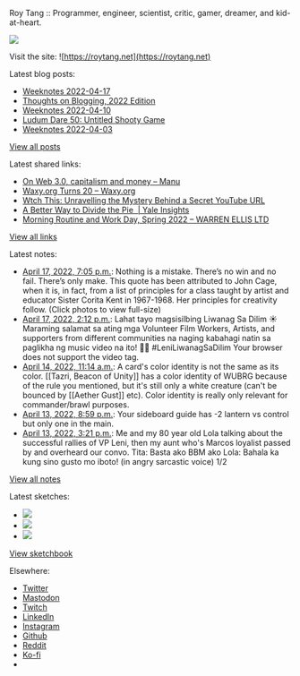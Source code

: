 Roy Tang :: Programmer, engineer, scientist, critic, gamer, dreamer, and kid-at-heart.

![](https://roytang.net/static/img/profile.jpg)

Visit the site: ![https://roytang.net](https://roytang.net)

Latest blog posts:

- [Weeknotes 2022-04-17](https://roytang.net/2022/04/weeknotes-04-17/)
- [Thoughts on Blogging, 2022 Edition](https://roytang.net/2022/04/thoughts-on-blogging-2022-edition/)
- [Weeknotes 2022-04-10](https://roytang.net/2022/04/weeknotes-04-10/)
- [Ludum Dare 50: Untitled Shooty Game](https://roytang.net/2022/04/ludum-dare-50-shooty/)
- [Weeknotes 2022-04-03](https://roytang.net/2022/04/weeknotes-04-03/)

[View all posts](https://roytang.net/blog)

Latest shared links:

- [On Web 3.0, capitalism and money – Manu](https://roytang.net/2022/04/25a4b86379d1a84e50a2e18431dc2908/)
- [Waxy.org Turns 20 – Waxy.org](https://roytang.net/2022/04/51d516a501724350089692d70c0910e0/)
- [Wtch This: Unravelling the Mystery Behind a Secret YouTube URL](https://roytang.net/2022/04/cbccac9de5b2b78b6dc89d88e7eaa2f2/)
- [A Better Way to Divide the Pie  | Yale Insights](https://roytang.net/2022/04/215155f1ad6bc4ad36a85b8c445687b2/)
- [Morning Routine and Work Day, Spring 2022 – WARREN ELLIS LTD](https://roytang.net/2022/04/cf190deea85e4d77aab077a6887e8fec/)

[View all links](https://roytang.net/links)

Latest notes:

- [April 17, 2022, 7:05 p.m.](https://roytang.net/2022/04/1515647731209244679/): Nothing is a mistake. There’s no win and no fail. There’s only make. This quote has been attributed to John Cage, when it is, in fact, from a list of principles for a class taught by artist and educator Sister Corita Kent in 1967-1968. Her principles for creativity follow. (Click photos to view full-size)
- [April 17, 2022, 2:12 p.m.](https://roytang.net/2022/04/1515573837013811203/): Lahat tayo magsisilbing Liwanag Sa Dilim ☀️ Maraming salamat sa ating mga Volunteer Film Workers, Artists, and supporters from different communities na naging kabahagi natin sa paglikha ng music video na ito! 🙏🏻 #LeniLiwanagSaDilim Your browser does not support the video tag.
- [April 14, 2022, 11:14 a.m.](https://roytang.net/2022/04/i4nlx1b/): A card&#x27;s color identity is not the same as its color. [[Tazri, Beacon of Unity]] has a color identity of WUBRG because of the rule you mentioned, but it&#x27;s still only a white creature (can&#x27;t be bounced by [[Aether Gust]] etc). Color identity is really only relevant for commander/brawl purposes.
- [April 13, 2022, 8:59 p.m.](https://roytang.net/2022/04/i4k5wbi/): Your sideboard guide has -2 lantern vs control but only one in the main.
- [April 13, 2022, 3:21 p.m.](https://roytang.net/2022/04/1514141710569275395/): Me and my 80 year old Lola talking about the successful rallies of VP Leni, then my aunt who&#x27;s Marcos loyalist passed by and overheard our convo. Tita: Basta ako BBM ako Lola: Bahala ka kung sino gusto mo iboto! (in angry sarcastic voice) 1/2

[View all notes](https://roytang.net/notes)

Latest sketches:


- ![](https://roytang.net/media/cache/eb/6d/eb6d42690e16874c36049dccfd32b06d.jpg)
- ![](https://roytang.net/media/cache/6c/d5/6cd5b41f73d41026b3f65beeac28a6af.jpg)
- ![](https://roytang.net/media/cache/e5/da/e5da975ee2fed5a25dba802aa7d5ad1c.jpg)

[View sketchbook](https://roytang.net/albums/sketchbook)


Elsewhere:

- [Twitter](https://twitter.com/roytang)
- [Mastodon](https://mastodon.technology/@roytang)
- [Twitch](https://twitch.tv/twitchyroy)
- [LinkedIn](https://www.linkedin.com/in/roytang)
- [Instagram](https://instagram.com/roytang0400)
- [Github](https://github.com/roytang)
- [Reddit](https://reddit.com/u/hungryroy)
- [Ko-fi](https://ko-fi.com/roytang)
- [](mailto:hello@roytang.net)